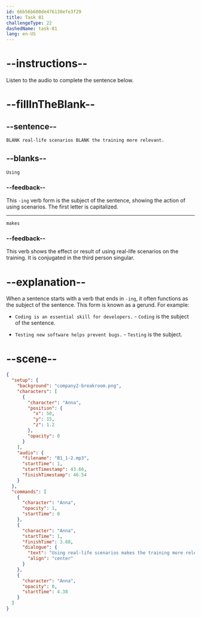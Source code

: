 ```yaml
---
id: 66b56b600de476130efe3f29
title: Task 81
challengeType: 22
dashedName: task-81
lang: en-US
---
```


<!-- (Audio) Anna: Using real-life scenarios makes the training more relevant. -->

# --instructions--

Listen to the audio to complete the sentence below.

# --fillInTheBlank--

## --sentence--

`BLANK real-life scenarios BLANK the training more relevant.`

## --blanks--

`Using`

### --feedback--

This `-ing` verb form is the subject of the sentence, showing the action of using scenarios. The first letter is capitalized.  

---

`makes`

### --feedback--

This verb shows the effect or result of using real-life scenarios on the training. It is conjugated in the third person singular. 

# --explanation--

When a sentence starts with a verb that ends in `-ing`, it often functions as the subject of the sentence. This form is known as a gerund. For example:

- `Coding is an essential skill for developers.` - `Coding` is the subject of the sentence.

- `Testing new software helps prevent bugs.` - `Testing` is the subject.

# --scene--

```json
{
  "setup": {
    "background": "company2-breakroom.png",
    "characters": [
      {
        "character": "Anna",
        "position": {
          "x": 50,
          "y": 15,
          "z": 1.2
        },
        "opacity": 0
      }
    ],
    "audio": {
      "filename": "B1_1-2.mp3",
      "startTime": 1,
      "startTimestamp": 43.66,
      "finishTimestamp": 46.54
    }
  },
  "commands": [
    {
      "character": "Anna",
      "opacity": 1,
      "startTime": 0
    },
    {
      "character": "Anna",
      "startTime": 1,
      "finishTime": 3.88,
      "dialogue": {
        "text": "Using real-life scenarios makes the training more relevant.",
        "align": "center"
      }
    },
    {
      "character": "Anna",
      "opacity": 0,
      "startTime": 4.38
    }
  ]
}
```
